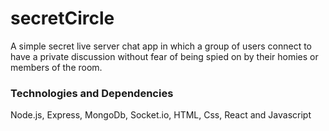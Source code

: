 # secretCircle

A simple secret live server chat app in which a group of users connect to have a private discussion without fear of being spied on by their homies or members of the room.

### Technologies and Dependencies

Node.js, Express, MongoDb, Socket.io, HTML, Css, React and Javascript
